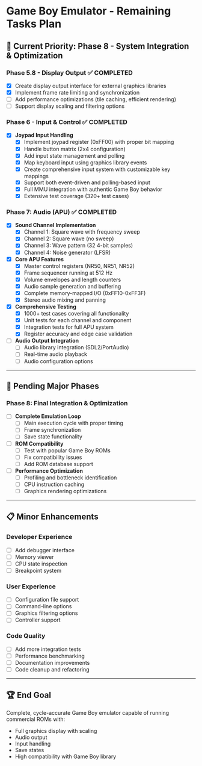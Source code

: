 # Game Boy Emulator - Remaining Tasks Plan

## 🎯 **Current Priority: Phase 8 - System Integration & Optimization**

### Phase 5.8 - Display Output ✅ COMPLETED
- [x] Create display output interface for external graphics libraries
- [x] Implement frame rate limiting and synchronization  
- [ ] Add performance optimizations (tile caching, efficient rendering)
- [ ] Support display scaling and filtering options

### Phase 6 - Input & Control ✅ COMPLETED
- [x] **Joypad Input Handling**
  - [x] Implement joypad register (0xFF00) with proper bit mapping
  - [x] Handle button matrix (2x4 configuration)
  - [x] Add input state management and polling
  - [x] Map keyboard input using graphics library events
  - [x] Create comprehensive input system with customizable key mappings
  - [x] Support both event-driven and polling-based input
  - [x] Full MMU integration with authentic Game Boy behavior
  - [x] Extensive test coverage (320+ test cases)

### Phase 7: Audio (APU) ✅ COMPLETED
- [x] **Sound Channel Implementation**
  - [x] Channel 1: Square wave with frequency sweep
  - [x] Channel 2: Square wave (no sweep)
  - [x] Channel 3: Wave pattern (32 4-bit samples)
  - [x] Channel 4: Noise generator (LFSR)
- [x] **Core APU Features**
  - [x] Master control registers (NR50, NR51, NR52)
  - [x] Frame sequencer running at 512 Hz
  - [x] Volume envelopes and length counters
  - [x] Audio sample generation and buffering
  - [x] Complete memory-mapped I/O (0xFF10-0xFF3F)
  - [x] Stereo audio mixing and panning
- [x] **Comprehensive Testing**
  - [x] 1000+ test cases covering all functionality
  - [x] Unit tests for each channel and component
  - [x] Integration tests for full APU system
  - [x] Register accuracy and edge case validation
- [ ] **Audio Output Integration**
  - [ ] Audio library integration (SDL2/PortAudio)
  - [ ] Real-time audio playback
  - [ ] Audio configuration options

---

## 🔄 **Pending Major Phases**

### Phase 8: Final Integration & Optimization
- [ ] **Complete Emulation Loop**
  - [ ] Main execution cycle with proper timing
  - [ ] Frame synchronization
  - [ ] Save state functionality
- [ ] **ROM Compatibility**
  - [ ] Test with popular Game Boy ROMs
  - [ ] Fix compatibility issues
  - [ ] Add ROM database support
- [ ] **Performance Optimization**  
  - [ ] Profiling and bottleneck identification
  - [ ] CPU instruction caching
  - [ ] Graphics rendering optimizations

---

## 📋 **Minor Enhancements**

### Developer Experience
- [ ] Add debugger interface
- [ ] Memory viewer
- [ ] CPU state inspection
- [ ] Breakpoint system

### User Experience  
- [ ] Configuration file support
- [ ] Command-line options
- [ ] Graphics filtering options
- [ ] Controller support

### Code Quality
- [ ] Add more integration tests
- [ ] Performance benchmarking
- [ ] Documentation improvements
- [ ] Code cleanup and refactoring

---

## 🏆 **End Goal**
Complete, cycle-accurate Game Boy emulator capable of running commercial ROMs with:
- Full graphics display with scaling
- Audio output  
- Input handling
- Save states
- High compatibility with Game Boy library